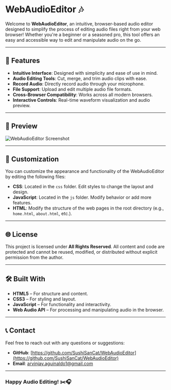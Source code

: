 # WebAudioEditor 🎶

Welcome to **WebAudioEditor**, an intuitive, browser-based audio editor designed to simplify the process of editing audio files right from your web browser! Whether you're a beginner or a seasoned pro, this tool offers an easy and accessible way to edit and manipulate audio on the go.

---

## 🚀 Features

- **Intuitive Interface**: Designed with simplicity and ease of use in mind.
- **Audio Editing Tools**: Cut, merge, and trim audio clips with ease.
- **Record Audio**: Directly record audio through your microphone.
- **File Support**: Upload and edit multiple audio file formats.
- **Cross-Browser Compatibility**: Works across all modern browsers.
- **Interactive Controls**: Real-time waveform visualization and audio preview.
  
---

## 📸 Preview

![WebAudioEditor Screenshot](./assets/images/preview.png)

---

## 🎨 Customization

You can customize the appearance and functionality of the WebAudioEditor by editing the following files:

- **CSS**: Located in the `css` folder. Edit styles to change the layout and design.
- **JavaScript**: Located in the `js` folder. Modify behavior or add more features.
- **HTML**: Modify the structure of the web pages in the root directory (e.g., `home.html`, `about.html`, etc.).

---

## 🌐 License

This project is licensed under **All Rights Reserved**. All content and code are protected and cannot be reused, modified, or distributed without explicit permission from the author.

---

## 🛠️ Built With

- **HTML5** – For structure and content.
- **CSS3** – For styling and layout.
- **JavaScript** – For functionality and interactivity.
- **Web Audio API** – For processing and manipulating audio in the browser.

---

## 📞 Contact

Feel free to reach out with any questions or suggestions:

- **GitHub**: [https://github.com/SushiSanCat/WebAudioEditor](https://github.com/SushiSanCat/WebAudioEditor)
- **Email**: arvinjay.aguinaldo1@gmail.com

---

### Happy Audio Editing! ✂️🎧
